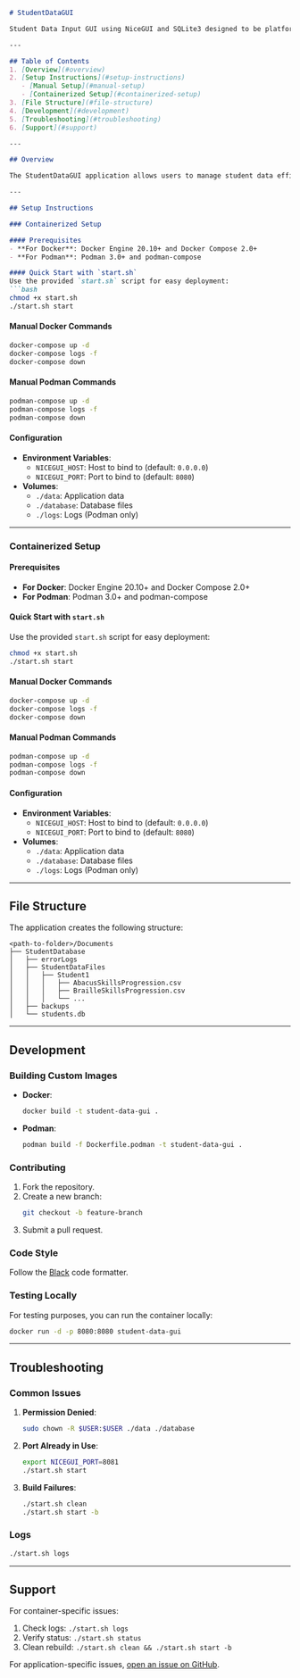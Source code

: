 ```StudentDataGUI/README.md
# StudentDataGUI

Student Data Input GUI using NiceGUI and SQLite3 designed to be platform-independent. This guide also includes instructions for deploying the application using Docker or Podman containers.

---

## Table of Contents
1. [Overview](#overview)
2. [Setup Instructions](#setup-instructions)
   - [Manual Setup](#manual-setup)
   - [Containerized Setup](#containerized-setup)
3. [File Structure](#file-structure)
4. [Development](#development)
5. [Troubleshooting](#troubleshooting)
6. [Support](#support)

---

## Overview

The StudentDataGUI application allows users to manage student data efficiently. It uses NiceGUI for the frontend and SQLite3 for the backend database. The application is designed to be deployed exclusively using containers, supporting both Docker and Podman for seamless and consistent operation.

---

## Setup Instructions

### Containerized Setup

#### Prerequisites
- **For Docker**: Docker Engine 20.10+ and Docker Compose 2.0+
- **For Podman**: Podman 3.0+ and podman-compose

#### Quick Start with `start.sh`
Use the provided `start.sh` script for easy deployment:
```bash
chmod +x start.sh
./start.sh start
```

#### Manual Docker Commands
```bash
docker-compose up -d
docker-compose logs -f
docker-compose down
```

#### Manual Podman Commands
```bash
podman-compose up -d
podman-compose logs -f
podman-compose down
```

#### Configuration
- **Environment Variables**:
  - `NICEGUI_HOST`: Host to bind to (default: `0.0.0.0`)
  - `NICEGUI_PORT`: Port to bind to (default: `8080`)
- **Volumes**:
  - `./data`: Application data
  - `./database`: Database files
  - `./logs`: Logs (Podman only)

---

### Containerized Setup

#### Prerequisites
- **For Docker**: Docker Engine 20.10+ and Docker Compose 2.0+
- **For Podman**: Podman 3.0+ and podman-compose

#### Quick Start with `start.sh`
Use the provided `start.sh` script for easy deployment:
```bash
chmod +x start.sh
./start.sh start
```

#### Manual Docker Commands
```bash
docker-compose up -d
docker-compose logs -f
docker-compose down
```

#### Manual Podman Commands
```bash
podman-compose up -d
podman-compose logs -f
podman-compose down
```

#### Configuration
- **Environment Variables**:
  - `NICEGUI_HOST`: Host to bind to (default: `0.0.0.0`)
  - `NICEGUI_PORT`: Port to bind to (default: `8080`)
- **Volumes**:
  - `./data`: Application data
  - `./database`: Database files
  - `./logs`: Logs (Podman only)

---

## File Structure

The application creates the following structure:
```
<path-to-folder>/Documents
├── StudentDatabase
│   ├── errorLogs
│   ├── StudentDataFiles
│   │   ├── Student1
│   │   │   ├── AbacusSkillsProgression.csv
│   │   │   ├── BrailleSkillsProgression.csv
│   │   │   └── ...
│   ├── backups
│   └── students.db
```

---

## Development

### Building Custom Images
- **Docker**:
  ```bash
  docker build -t student-data-gui .
  ```
- **Podman**:
  ```bash
  podman build -f Dockerfile.podman -t student-data-gui .
  ```

### Contributing
1. Fork the repository.
2. Create a new branch:
   ```bash
   git checkout -b feature-branch
   ```
3. Submit a pull request.

### Code Style
Follow the [Black](https://black.readthedocs.io/en/stable/) code formatter.

### Testing Locally
For testing purposes, you can run the container locally:
```bash
docker run -d -p 8080:8080 student-data-gui
```

---

## Troubleshooting

### Common Issues
1. **Permission Denied**:
   ```bash
   sudo chown -R $USER:$USER ./data ./database
   ```
2. **Port Already in Use**:
   ```bash
   export NICEGUI_PORT=8081
   ./start.sh start
   ```
3. **Build Failures**:
   ```bash
   ./start.sh clean
   ./start.sh start -b
   ```

### Logs
```bash
./start.sh logs
```

---

## Support

For container-specific issues:
1. Check logs: `./start.sh logs`
2. Verify status: `./start.sh status`
3. Clean rebuild: `./start.sh clean && ./start.sh start -b`

For application-specific issues, [open an issue on GitHub](https://github.com/mrhunsaker/StudentDataGUI/issues).
```
